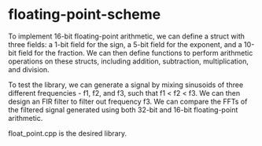 # floating-point-scheme

To implement 16-bit floating-point arithmetic, we can define a struct with three fields: a 1-bit field for the sign, a 5-bit field for the exponent, and a 10-bit field for the fraction. We can then define functions to perform arithmetic operations on these structs, including addition, subtraction, multiplication, and division.

To test the library, we can generate a signal by mixing sinusoids of three different frequencies - f1, f2, and f3, such that f1 < f2 < f3. We can then design an FIR filter to filter out frequency f3. We can compare the FFTs of the filtered signal generated using both 32-bit and 16-bit floating-point arithmetic.

float_point.cpp is the desired library.
